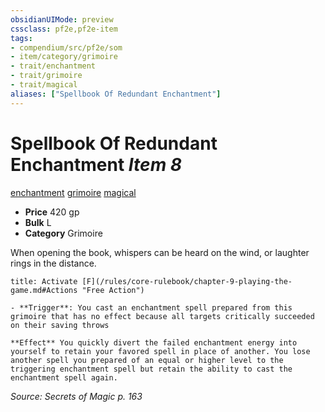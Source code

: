 ```yaml
---
obsidianUIMode: preview
cssclass: pf2e,pf2e-item
tags:
- compendium/src/pf2e/som
- item/category/grimoire
- trait/enchantment
- trait/grimoire
- trait/magical
aliases: ["Spellbook Of Redundant Enchantment"]
---
```

# Spellbook Of Redundant Enchantment *Item 8*  
[enchantment](/rules/traits/enchantment.md)  [grimoire](/rules/traits/grimoire-som.md)  [magical](/rules/traits/magical.md)  

- **Price** 420 gp
- **Bulk** L
- **Category** Grimoire

When opening the book, whispers can be heard on the wind, or laughter rings in the distance.

```ad-embed-ability
title: Activate [F](/rules/core-rulebook/chapter-9-playing-the-game.md#Actions "Free Action")

- **Trigger**: You cast an enchantment spell prepared from this grimoire that has no effect because all targets critically succeeded on their saving throws

**Effect** You quickly divert the failed enchantment energy into yourself to retain your favored spell in place of another. You lose another spell you prepared of an equal or higher level to the triggering enchantment spell but retain the ability to cast the enchantment spell again.
```

*Source: Secrets of Magic p. 163*